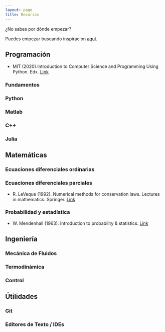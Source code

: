 ```yaml
---
layout: page
title: Recursos
---
```


¿No sabes por dónde empezar? 

Puedes empezar buscando inspiración [aquí](http://systems-sciences.uni-graz.at/etextbook/).

## Programación
- MIT (2020).Introduction to Computer Science and Programming Using Python. Edx. [Link](https://www.edx.org/course/introduction-to-computer-science-and-programming-7)
### Fundamentos

### Python

### Matlab

### C++

### Julia


## Matemáticas 

### Ecuaciones diferenciales ordinarias

### Ecuaciones diferenciales parciales
- R. LeVeque (1992). Numerical methods for conservation laws. Lectures in mathematics. Springer. [Link](https://www.springer.com/gp/book/9783764327231) 

### Probabilidad y estadística
- W. Mendenhall (1963). Introduction to probability & statistics. [Link](https://www.amazon.co.uk/Introduction-Probability-Statistics-William-Mendenhall/dp/1337554421)
## Ingeniería 

### Mecánica de Fluidos

### Termodinámica

### Control

## Útilidades 

### Git

### Editores de Texto / IDEs
